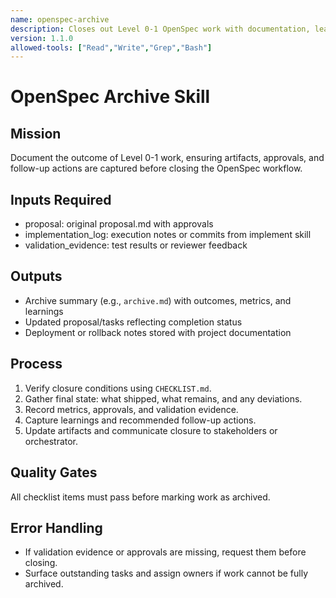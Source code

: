 ```yaml
---
name: openspec-archive
description: Closes out Level 0-1 OpenSpec work with documentation, learnings, and deployment notes.
version: 1.1.0
allowed-tools: ["Read","Write","Grep","Bash"]
---
```


# OpenSpec Archive Skill

## Mission
Document the outcome of Level 0-1 work, ensuring artifacts, approvals, and follow-up actions are captured before closing the OpenSpec workflow.

## Inputs Required
- proposal: original proposal.md with approvals
- implementation_log: execution notes or commits from implement skill
- validation_evidence: test results or reviewer feedback

## Outputs
- Archive summary (e.g., `archive.md`) with outcomes, metrics, and learnings
- Updated proposal/tasks reflecting completion status
- Deployment or rollback notes stored with project documentation

## Process
1. Verify closure conditions using `CHECKLIST.md`.
2. Gather final state: what shipped, what remains, and any deviations.
3. Record metrics, approvals, and validation evidence.
4. Capture learnings and recommended follow-up actions.
5. Update artifacts and communicate closure to stakeholders or orchestrator.

## Quality Gates
All checklist items must pass before marking work as archived.

## Error Handling
- If validation evidence or approvals are missing, request them before closing.
- Surface outstanding tasks and assign owners if work cannot be fully archived.
